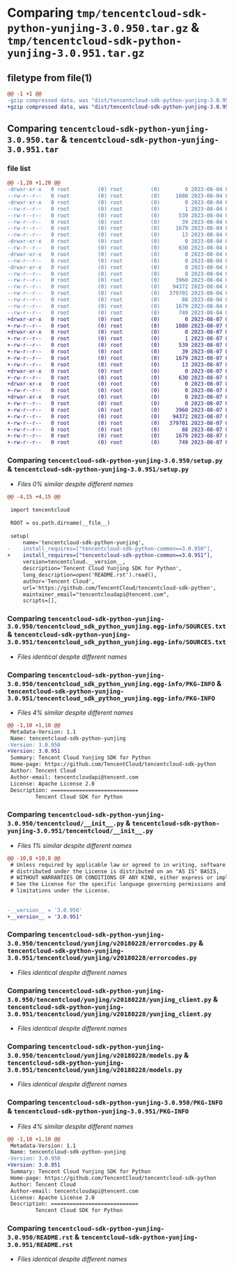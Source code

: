 # Comparing `tmp/tencentcloud-sdk-python-yunjing-3.0.950.tar.gz` & `tmp/tencentcloud-sdk-python-yunjing-3.0.951.tar.gz`

## filetype from file(1)

```diff
@@ -1 +1 @@
-gzip compressed data, was "dist/tencentcloud-sdk-python-yunjing-3.0.950.tar", last modified: Fri Aug  4 00:39:04 2023, max compression
+gzip compressed data, was "dist/tencentcloud-sdk-python-yunjing-3.0.951.tar", last modified: Mon Aug  7 00:39:05 2023, max compression
```

## Comparing `tencentcloud-sdk-python-yunjing-3.0.950.tar` & `tencentcloud-sdk-python-yunjing-3.0.951.tar`

### file list

```diff
@@ -1,20 +1,20 @@
-drwxr-xr-x   0 root         (0) root         (0)        0 2023-08-04 00:39:04.000000 tencentcloud-sdk-python-yunjing-3.0.950/
--rw-r--r--   0 root         (0) root         (0)     1080 2023-08-04 00:39:04.000000 tencentcloud-sdk-python-yunjing-3.0.950/setup.py
-drwxr-xr-x   0 root         (0) root         (0)        0 2023-08-04 00:39:04.000000 tencentcloud-sdk-python-yunjing-3.0.950/tencentcloud_sdk_python_yunjing.egg-info/
--rw-r--r--   0 root         (0) root         (0)        1 2023-08-04 00:39:04.000000 tencentcloud-sdk-python-yunjing-3.0.950/tencentcloud_sdk_python_yunjing.egg-info/dependency_links.txt
--rw-r--r--   0 root         (0) root         (0)      539 2023-08-04 00:39:04.000000 tencentcloud-sdk-python-yunjing-3.0.950/tencentcloud_sdk_python_yunjing.egg-info/SOURCES.txt
--rw-r--r--   0 root         (0) root         (0)       39 2023-08-04 00:39:04.000000 tencentcloud-sdk-python-yunjing-3.0.950/tencentcloud_sdk_python_yunjing.egg-info/requires.txt
--rw-r--r--   0 root         (0) root         (0)     1679 2023-08-04 00:39:04.000000 tencentcloud-sdk-python-yunjing-3.0.950/tencentcloud_sdk_python_yunjing.egg-info/PKG-INFO
--rw-r--r--   0 root         (0) root         (0)       13 2023-08-04 00:39:04.000000 tencentcloud-sdk-python-yunjing-3.0.950/tencentcloud_sdk_python_yunjing.egg-info/top_level.txt
-drwxr-xr-x   0 root         (0) root         (0)        0 2023-08-04 00:39:04.000000 tencentcloud-sdk-python-yunjing-3.0.950/tencentcloud/
--rw-r--r--   0 root         (0) root         (0)      630 2023-08-04 00:39:04.000000 tencentcloud-sdk-python-yunjing-3.0.950/tencentcloud/__init__.py
-drwxr-xr-x   0 root         (0) root         (0)        0 2023-08-04 00:39:04.000000 tencentcloud-sdk-python-yunjing-3.0.950/tencentcloud/yunjing/
--rw-r--r--   0 root         (0) root         (0)        0 2023-08-04 00:39:04.000000 tencentcloud-sdk-python-yunjing-3.0.950/tencentcloud/yunjing/__init__.py
-drwxr-xr-x   0 root         (0) root         (0)        0 2023-08-04 00:39:04.000000 tencentcloud-sdk-python-yunjing-3.0.950/tencentcloud/yunjing/v20180228/
--rw-r--r--   0 root         (0) root         (0)        0 2023-08-04 00:39:04.000000 tencentcloud-sdk-python-yunjing-3.0.950/tencentcloud/yunjing/v20180228/__init__.py
--rw-r--r--   0 root         (0) root         (0)     3960 2023-08-04 00:39:04.000000 tencentcloud-sdk-python-yunjing-3.0.950/tencentcloud/yunjing/v20180228/errorcodes.py
--rw-r--r--   0 root         (0) root         (0)    94372 2023-08-04 00:39:04.000000 tencentcloud-sdk-python-yunjing-3.0.950/tencentcloud/yunjing/v20180228/yunjing_client.py
--rw-r--r--   0 root         (0) root         (0)   379701 2023-08-04 00:39:04.000000 tencentcloud-sdk-python-yunjing-3.0.950/tencentcloud/yunjing/v20180228/models.py
--rw-r--r--   0 root         (0) root         (0)       88 2023-08-04 00:39:04.000000 tencentcloud-sdk-python-yunjing-3.0.950/setup.cfg
--rw-r--r--   0 root         (0) root         (0)     1679 2023-08-04 00:39:04.000000 tencentcloud-sdk-python-yunjing-3.0.950/PKG-INFO
--rw-r--r--   0 root         (0) root         (0)      749 2023-08-04 00:39:04.000000 tencentcloud-sdk-python-yunjing-3.0.950/README.rst
+drwxr-xr-x   0 root         (0) root         (0)        0 2023-08-07 00:39:05.000000 tencentcloud-sdk-python-yunjing-3.0.951/
+-rw-r--r--   0 root         (0) root         (0)     1080 2023-08-07 00:39:05.000000 tencentcloud-sdk-python-yunjing-3.0.951/setup.py
+drwxr-xr-x   0 root         (0) root         (0)        0 2023-08-07 00:39:05.000000 tencentcloud-sdk-python-yunjing-3.0.951/tencentcloud_sdk_python_yunjing.egg-info/
+-rw-r--r--   0 root         (0) root         (0)        1 2023-08-07 00:39:05.000000 tencentcloud-sdk-python-yunjing-3.0.951/tencentcloud_sdk_python_yunjing.egg-info/dependency_links.txt
+-rw-r--r--   0 root         (0) root         (0)      539 2023-08-07 00:39:05.000000 tencentcloud-sdk-python-yunjing-3.0.951/tencentcloud_sdk_python_yunjing.egg-info/SOURCES.txt
+-rw-r--r--   0 root         (0) root         (0)       39 2023-08-07 00:39:05.000000 tencentcloud-sdk-python-yunjing-3.0.951/tencentcloud_sdk_python_yunjing.egg-info/requires.txt
+-rw-r--r--   0 root         (0) root         (0)     1679 2023-08-07 00:39:05.000000 tencentcloud-sdk-python-yunjing-3.0.951/tencentcloud_sdk_python_yunjing.egg-info/PKG-INFO
+-rw-r--r--   0 root         (0) root         (0)       13 2023-08-07 00:39:05.000000 tencentcloud-sdk-python-yunjing-3.0.951/tencentcloud_sdk_python_yunjing.egg-info/top_level.txt
+drwxr-xr-x   0 root         (0) root         (0)        0 2023-08-07 00:39:05.000000 tencentcloud-sdk-python-yunjing-3.0.951/tencentcloud/
+-rw-r--r--   0 root         (0) root         (0)      630 2023-08-07 00:39:05.000000 tencentcloud-sdk-python-yunjing-3.0.951/tencentcloud/__init__.py
+drwxr-xr-x   0 root         (0) root         (0)        0 2023-08-07 00:39:05.000000 tencentcloud-sdk-python-yunjing-3.0.951/tencentcloud/yunjing/
+-rw-r--r--   0 root         (0) root         (0)        0 2023-08-07 00:39:05.000000 tencentcloud-sdk-python-yunjing-3.0.951/tencentcloud/yunjing/__init__.py
+drwxr-xr-x   0 root         (0) root         (0)        0 2023-08-07 00:39:05.000000 tencentcloud-sdk-python-yunjing-3.0.951/tencentcloud/yunjing/v20180228/
+-rw-r--r--   0 root         (0) root         (0)        0 2023-08-07 00:39:05.000000 tencentcloud-sdk-python-yunjing-3.0.951/tencentcloud/yunjing/v20180228/__init__.py
+-rw-r--r--   0 root         (0) root         (0)     3960 2023-08-07 00:39:05.000000 tencentcloud-sdk-python-yunjing-3.0.951/tencentcloud/yunjing/v20180228/errorcodes.py
+-rw-r--r--   0 root         (0) root         (0)    94372 2023-08-07 00:39:05.000000 tencentcloud-sdk-python-yunjing-3.0.951/tencentcloud/yunjing/v20180228/yunjing_client.py
+-rw-r--r--   0 root         (0) root         (0)   379701 2023-08-07 00:39:05.000000 tencentcloud-sdk-python-yunjing-3.0.951/tencentcloud/yunjing/v20180228/models.py
+-rw-r--r--   0 root         (0) root         (0)       88 2023-08-07 00:39:05.000000 tencentcloud-sdk-python-yunjing-3.0.951/setup.cfg
+-rw-r--r--   0 root         (0) root         (0)     1679 2023-08-07 00:39:05.000000 tencentcloud-sdk-python-yunjing-3.0.951/PKG-INFO
+-rw-r--r--   0 root         (0) root         (0)      749 2023-08-07 00:39:05.000000 tencentcloud-sdk-python-yunjing-3.0.951/README.rst
```

### Comparing `tencentcloud-sdk-python-yunjing-3.0.950/setup.py` & `tencentcloud-sdk-python-yunjing-3.0.951/setup.py`

 * *Files 0% similar despite different names*

```diff
@@ -4,15 +4,15 @@
 
 import tencentcloud
 
 ROOT = os.path.dirname(__file__)
 
 setup(
     name='tencentcloud-sdk-python-yunjing',
-    install_requires=["tencentcloud-sdk-python-common==3.0.950"],
+    install_requires=["tencentcloud-sdk-python-common==3.0.951"],
     version=tencentcloud.__version__,
     description='Tencent Cloud Yunjing SDK for Python',
     long_description=open('README.rst').read(),
     author='Tencent Cloud',
     url='https://github.com/TencentCloud/tencentcloud-sdk-python',
     maintainer_email="tencentcloudapi@tencent.com",
     scripts=[],
```

### Comparing `tencentcloud-sdk-python-yunjing-3.0.950/tencentcloud_sdk_python_yunjing.egg-info/SOURCES.txt` & `tencentcloud-sdk-python-yunjing-3.0.951/tencentcloud_sdk_python_yunjing.egg-info/SOURCES.txt`

 * *Files identical despite different names*

### Comparing `tencentcloud-sdk-python-yunjing-3.0.950/tencentcloud_sdk_python_yunjing.egg-info/PKG-INFO` & `tencentcloud-sdk-python-yunjing-3.0.951/tencentcloud_sdk_python_yunjing.egg-info/PKG-INFO`

 * *Files 4% similar despite different names*

```diff
@@ -1,10 +1,10 @@
 Metadata-Version: 1.1
 Name: tencentcloud-sdk-python-yunjing
-Version: 3.0.950
+Version: 3.0.951
 Summary: Tencent Cloud Yunjing SDK for Python
 Home-page: https://github.com/TencentCloud/tencentcloud-sdk-python
 Author: Tencent Cloud
 Author-email: tencentcloudapi@tencent.com
 License: Apache License 2.0
 Description: ============================
         Tencent Cloud SDK for Python
```

### Comparing `tencentcloud-sdk-python-yunjing-3.0.950/tencentcloud/__init__.py` & `tencentcloud-sdk-python-yunjing-3.0.951/tencentcloud/__init__.py`

 * *Files 1% similar despite different names*

```diff
@@ -10,8 +10,8 @@
 # Unless required by applicable law or agreed to in writing, software
 # distributed under the License is distributed on an "AS IS" BASIS,
 # WITHOUT WARRANTIES OR CONDITIONS OF ANY KIND, either express or implied.
 # See the License for the specific language governing permissions and
 # limitations under the License.
 
 
-__version__ = '3.0.950'
+__version__ = '3.0.951'
```

### Comparing `tencentcloud-sdk-python-yunjing-3.0.950/tencentcloud/yunjing/v20180228/errorcodes.py` & `tencentcloud-sdk-python-yunjing-3.0.951/tencentcloud/yunjing/v20180228/errorcodes.py`

 * *Files identical despite different names*

### Comparing `tencentcloud-sdk-python-yunjing-3.0.950/tencentcloud/yunjing/v20180228/yunjing_client.py` & `tencentcloud-sdk-python-yunjing-3.0.951/tencentcloud/yunjing/v20180228/yunjing_client.py`

 * *Files identical despite different names*

### Comparing `tencentcloud-sdk-python-yunjing-3.0.950/tencentcloud/yunjing/v20180228/models.py` & `tencentcloud-sdk-python-yunjing-3.0.951/tencentcloud/yunjing/v20180228/models.py`

 * *Files identical despite different names*

### Comparing `tencentcloud-sdk-python-yunjing-3.0.950/PKG-INFO` & `tencentcloud-sdk-python-yunjing-3.0.951/PKG-INFO`

 * *Files 4% similar despite different names*

```diff
@@ -1,10 +1,10 @@
 Metadata-Version: 1.1
 Name: tencentcloud-sdk-python-yunjing
-Version: 3.0.950
+Version: 3.0.951
 Summary: Tencent Cloud Yunjing SDK for Python
 Home-page: https://github.com/TencentCloud/tencentcloud-sdk-python
 Author: Tencent Cloud
 Author-email: tencentcloudapi@tencent.com
 License: Apache License 2.0
 Description: ============================
         Tencent Cloud SDK for Python
```

### Comparing `tencentcloud-sdk-python-yunjing-3.0.950/README.rst` & `tencentcloud-sdk-python-yunjing-3.0.951/README.rst`

 * *Files identical despite different names*

